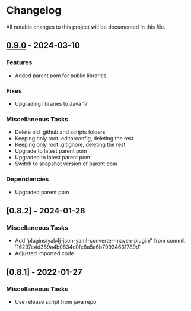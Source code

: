 # Changelog

All notable changes to this project will be documented in this file.

## [0.9.0](https://github.com/ngeor/kamino/compare/plugins/yak4j-json-yaml-converter-maven-plugin/v0.8.2...plugins/yak4j-json-yaml-converter-maven-plugin/v0.9.0) - 2024-03-10

### Features

* Added parent pom for public libraries

### Fixes

* Upgrading libraries to Java 17

### Miscellaneous Tasks

* Delete old .github and scripts folders
* Keeping only root .editorconfig, deleting the rest
* Keeping only root .gitignore, deleting the rest
* Upgrade to latest parent pom
* Upgraded to latest parent pom
* Switch to snapshot version of parent pom

### Dependencies

* Upgraded parent pom

## [0.8.2] - 2024-01-28

### Miscellaneous Tasks

* Add 'plugins/yak4j-json-yaml-converter-maven-plugin/' from commit '16297e4d389a4b0834c0fe8a5a6b79934631789d'
* Adjusted imported code

## [0.8.1] - 2022-01-27

### Miscellaneous Tasks

- Use release script from java repo

<!-- generated by git-cliff -->
